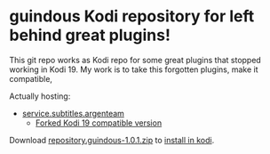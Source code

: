 # guindous Kodi repository for left behind great plugins!
This git repo works as Kodi repo for some great plugins that stopped working in Kodi 19.
My work is to take this forgotten plugins, make it compatible, 

Actually hosting:
* [service.subtitles.argenteam](https://github.com/estemendoza/service.subtitles.argenteam)
    * [Forked Kodi 19 compatible version](https://github.com/guindous/service.subtitles.argenteam)

Download [repository.guindous-1.0.1.zip](https://github.com/guindous/repository.guindous/raw/master/zips/repository.guindous/repository.guindous-1.0.0.zip) to [install in kodi](https://kodi.wiki/view/Add-on_manager#How_to_install_from_a_ZIP_file).
